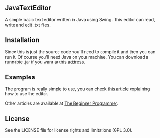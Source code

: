 ## JavaTextEditor
A simple basic text editor written in Java using Swing.
This editor can read, write and edit .txt files.

## Installation
Since this is just the source code you'll need to compile it and then you can run it. Of course you'll need Java on your machine.
You can download a runnable .jar if you want at [this address](https://www.dropbox.com/s/e4jhp1w9n1w6pp8/java%20text%20editor.zip?dl=0).

## Examples
The program is really simple to use, you can check [this article](https://firsttimeprogrammer.blogspot.com/2015/03/my-first-serious-java-project.html) explaining how to use the editor.

Other articles are available at [The Beginner Programmer](https://firsttimeprogrammer.blogspot.com).

## License
See the LICENSE file for license rights and limitations (GPL 3.0).
